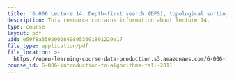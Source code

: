 ```yaml
---
title: '6.006 Lecture 14: Depth-first search (DFS), topological sorting'
description: This resource contains information about lecture 14.
type: course
layout: pdf
uid: e59f8a55929028498953691891229a17
file_type: application/pdf
file_location: >-
  https://open-learning-course-data-production.s3.amazonaws.com/6-006-introduction-to-algorithms-fall-2011/e59f8a55929028498953691891229a17_MIT6_006F11_lec14.pdf
course_id: 6-006-introduction-to-algorithms-fall-2011
---
```

